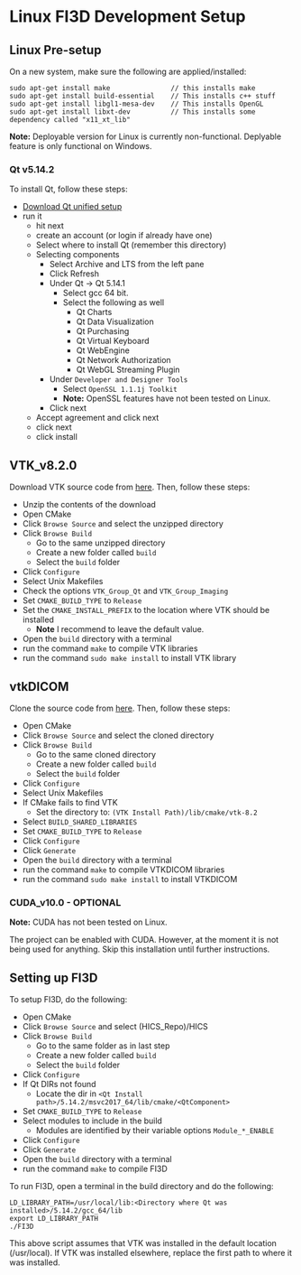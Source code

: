 # Linux FI3D Development Setup

## Linux Pre-setup

On a new system, make sure the following are applied/installed:

```
sudo apt-get install make               // this installs make
sudo apt-get install build-essential    // This installs c++ stuff
sudo apt-get install libgl1-mesa-dev    // This installs OpenGL
sudo apt-get install libxt-dev          // This installs some dependency called "x11_xt_lib"
```
<b>Note:</b> Deployable version for Linux is currently non-functional. Deplyable feature is only functional on Windows.

### Qt v5.14.2

To install Qt, follow these steps:

* [Download Qt unified setup](https://www.qt.io/download)
* run it
  * hit next
  * create an account (or login if already have one)
  * Select where to install Qt (remember this directory)
  * Selecting components
    * Select Archive and LTS from the left pane
    * Click Refresh
    * Under Qt -> Qt 5.14.1
      * Select gcc 64 bit.
      * Select the following as well
        * Qt Charts
        * Qt Data Visualization
        * Qt Purchasing
        * Qt Virtual Keyboard
        * Qt WebEngine
        * Qt Network Authorization
        * Qt WebGL Streaming Plugin
    * Under `Developer and Designer Tools`
      * Select `OpenSSL 1.1.1j Toolkit`
      * <b>Note:</b> OpenSSL features have not been tested on Linux.
    * Click next
  * Accept agreement and click next
  * click next
  * click install

## VTK_v8.2.0

Download VTK source code from [here](https://www.vtk.org/download/). Then, follow these steps:

* Unzip the contents of the download
* Open CMake
* Click `Browse Source` and select the unzipped directory
* Click `Browse Build`
  * Go to the same unzipped directory
  * Create a new folder called `build`
  * Select the `build` folder
* Click `Configure`
* Select Unix Makefiles
* Check the options `VTK_Group_Qt` and `VTK_Group_Imaging`
* Set `CMAKE_BUILD_TYPE` to `Release`
* Set the `CMAKE_INSTALL_PREFIX` to the location where VTK should be installed
  * <b>Note</b> I recommend to leave the default value.
* Open the `build` directory with a terminal
* run the command `make` to compile VTK libraries
* run the command `sudo make install` to install VTK library

## vtkDICOM

Clone the source code from [here](https://github.com/dgobbi/vtk-dicom). Then, follow these steps:

* Open CMake
* Click `Browse Source` and select the cloned directory
* Click `Browse Build`
  * Go to the same cloned directory
  * Create a new folder called `build`
  * Select the `build` folder
* Click `Configure`
* Select Unix Makefiles
* If CMake fails to find VTK
  * Set the directory to: `(VTK Install Path)/lib/cmake/vtk-8.2`
* Select `BUILD_SHARED_LIBRARIES`
* Set `CMAKE_BUILD_TYPE` to `Release`
* Click `Configure`
* Click `Generate`
* Open the `build` directory with a terminal
* run the command `make` to compile VTKDICOM libraries
* run the command `sudo make install` to install VTKDICOM

### CUDA_v10.0 - OPTIONAL

<b>Note:</b> CUDA has not been tested on Linux.

The project can be enabled with CUDA. However, at the moment it is not being used for anything. Skip this installation until further instructions.

## Setting up FI3D

To setup FI3D, do the following:

* Open CMake
* Click `Browse Source` and select (HICS_Repo)/HICS
* Click `Browse Build`
  * Go to the same folder as in last step
  * Create a new folder called `build`
  * Select the `build` folder
* Click `Configure`
* If Qt DIRs not found
  * Locate the dir in `<Qt Install path>/5.14.2/msvc2017_64/lib/cmake/<QtComponent>`
* Set `CMAKE_BUILD_TYPE` to `Release`
* Select modules to include in the build
  * Modules are identified by their variable options `Module_*_ENABLE`
* Click `Configure`
* Click `Generate`
* Open the `build` directory with a terminal
* run the command `make` to compile FI3D

To run FI3D, open a terminal in the build directory and do the following:

``` Shell
LD_LIBRARY_PATH=/usr/local/lib:<Directory where Qt was installed>/5.14.2/gcc_64/lib
export LD_LIBRARY_PATH
./FI3D
```

This above script assumes that VTK was installed in the default location (/usr/local). If VTK was installed elsewhere, replace the first path to where it was installed.
